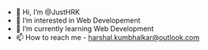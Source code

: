 - 👋 Hi, I’m @JustHRK
- 👀 I’m interested in Web Developement
- 🌱 I’m currently learning Web Development
- 📫 How to reach me - harshal.kumbhalkar@outlook.com
